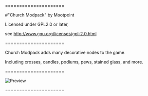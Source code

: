 =====================

#"Church Modpack" by Mootpoint

Licensed under GPL2.0 or later,

see http://www.gnu.org/licenses/gpl-2.0.html

=====================

Church Modpack adds many decorative nodes to the game.

Including crosses, candles, podiums, pews, stained glass, and more.

=====================

![Preview](https://raw.githubusercontent.com/Napiophelios/church/master/screenshot.png)

=====================
